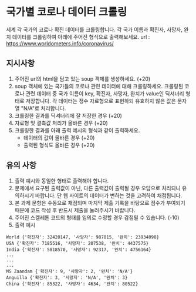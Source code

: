 # 국가별 코로나 데이터 크롤링

세계 각 국가의 코로나 확진 데이터를 크롤링합니다.
각 국가 이름과 확진자, 사망자, 완치 데이터를 크롤링하여 아래에 주어진 형식으로 출력해보세요.
url : https://www.worldometers.info/coronavirus/

## 지시사항

1. 주어진 url의 html을 담고 있는 soup 객체를 생성하세요. (+20)
2. soup 객체에 있는 국가들의 코로나 관련 데이터에 대해 크롤링하세요. 크롤링된 코로나 관련 데이터 중 국가 이름이 key, 확진자, 사망자, 완치가 value인 딕셔너리 형태로 저장합니다. 각 데이터는 정수 자료형으로 표현하되 유효하지 않은 값은 문자열 "N/A"로 처리합니다.
3. 크롤링한 결과를 딕셔너리에 잘 저장한 경우 (+20)
4. 자료형 및 결측값 처리가 올바른 경우 (+20)
5. 크롤링한 결과를 아래 출력 예시의 형식과 같이 출력하세요.
    - 데이터의 값이 올바른 경우 (+20)
    - 출력된 형식도 올바른 경우 (+20)

## 유의 사항

1. 출력 예시와 동일한 형태로 출력해야 합니다.
2. 문제에서 요구된 출력값이 아닌, 다른 출력값이 출력될 경우 오답으로 처리되니 유의하시기 바랍니다. 단 웹 사이트의 데이터가 변하는 것을 고려하여 채점됩니다.
3. 본 과제 문항은 수동으로 채점되며 마지막 제출 기록을 바탕으로 점수가 부여되기 때문에 코드 작성 후 반드시 제출을 눌러주시기 바랍니다.
4. 주어진 스켈레톤 코드의 형태를 임의로 수정할 경우 감점될 수 있습니다. (-10)
5. 출력 예시
```
World {'확진자': 32420147, '사망자': 987815, '완치': 23934098}
USA {'확진자': 7185516, '사망자': 207538, '완치': 4437575}
India {'확진자': 5818570, '사망자': 92317, '완치': 4756164}
...
...
...
MS Zaandam {'확진자': 9, '사망자': 2, '완치': 'N/A'}
Anguilla {'확진자': 3, '사망자': 'N/A', '완치': 3}
China {'확진자': 85322, '사망자': 4634, '완치': 80522}
```

